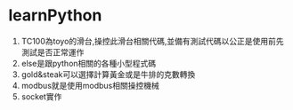 # learnPython
1. TC100為toyo的滑台,操控此滑台相關代碼,並備有測試代碼以公正是使用前先測試是否正常運作
2. else是跟python相關的各種小型程式碼
3. gold&steak可以選擇計算黃金或是牛排的克數轉換
4. modbus就是使用modbus相關操控機械
5. socket實作
